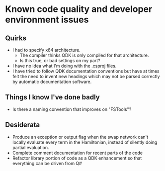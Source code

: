 # Known code quality and developer environment issues

## Quirks

* I had to specify x64 architecture.
  * The compiler thinks QDK is only compiled for that architecture.
  * Is this true, or bad settings on my part?
* I have no idea what I'm doing with the .csproj files.
* I have tried to follow QDK documentation conventions but have at times felt the need to invent new headings which may not be parsed correctly by automatic documentation software.

## Things I know I've done badly

* Is there a naming convention that improves on "FSTools"?

## Desiderata

* Produce an exception or output flag when the swap network can't locally evaluate every term in the Hamiltonian, instead of silently doing partial evaluation.
* Complete comment documentation for recent parts of the code
* Refactor library portion of code as a QDK enhancement so that everything can be driven from Q#
